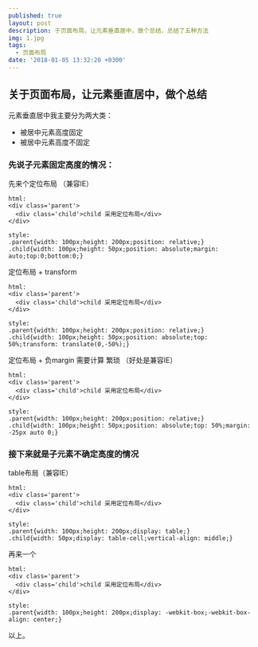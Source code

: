 ```yaml
---
published: true
layout: post
description: 于页面布局，让元素垂直居中，做个总结，总结了五种方法
img: 1.jpg
tags:
  - 页面布局
date: '2018-01-05 13:32:20 +0300'
---
```

## 关于页面布局，让元素垂直居中，做个总结

元素垂直居中我主要分为两大类：
- 被居中元素高度固定
- 被居中元素高度不固定

### 先说子元素固定高度的情况：

先来个定位布局 （兼容IE）
```
html:
<div class='parent'>
  <div class='child'>child 采用定位布局</div>
</div>

style:
.parent{width: 100px;height: 200px;position: relative;}
.child{width: 100px;height: 50px;position: absolute;margin: auto;top:0;bottom:0;}
```

定位布局 + transform
```
html:
<div class='parent'>
  <div class='child'>child 采用定位布局</div>
</div>

style:
.parent{width: 100px;height: 200px;position: relative;}
.child{width: 100px;height: 50px;position: absolute;top: 50%;transform: translate(0,-50%);}

```

定位布局 + 负margin  需要计算 繁琐 （好处是兼容IE）
```
html:
<div class='parent'>
  <div class='child'>child 采用定位布局</div>
</div>

style:
.parent{width: 100px;height: 200px;position: relative;}
.child{width: 100px;height: 50px;position: absolute;top: 50%;margin: -25px auto 0;}
```

### 接下来就是子元素不确定高度的情况

table布局（兼容IE）
```
html:
<div class='parent'>
  <div class='child'>child 采用定位布局</div>
</div>

style:
.parent{width: 100px;height: 200px;display: table;}
.child{width: 50px;display: table-cell;vertical-align: middle;}

```

再来一个
```
html:
<div class='parent'>
  <div class='child'>child 采用定位布局</div>
</div>

style:
.parent{width: 100px;height: 200px;display: -webkit-box;-webkit-box-align: center;}

```

以上。
